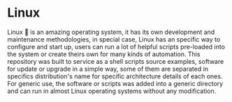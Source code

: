 # Linux

Linux 🐧️ is an amazing operating system, it has its own development and maintenance methodologies, in special case, Linux has an specific way to configure and start up, users can run a lot of helpful scripts pre-loaded into the system or create theirs own for many kinds of automation. This repository was built to service as a shell scripts source examples, software for update or upgrade in a simple way, some of them are separated in specifics distribution's name for specific architecture details of each ones. For generic use, the software or scripts was added into a generic directory and can run in almost Linux operating systems without any modification.


